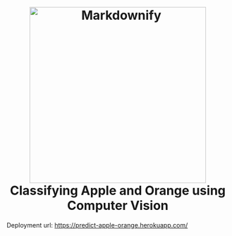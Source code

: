 <h1 align="center">
  <br>
  <img src="https://completedpeople.com/wordpress/wp-content/uploads/2016/04/apples-oranges.jpg" alt="Markdownify" width="400">
  <br>
  Classifying Apple and Orange using Computer Vision
  <br>
</h1>




Deployment url: https://predict-apple-orange.herokuapp.com/
